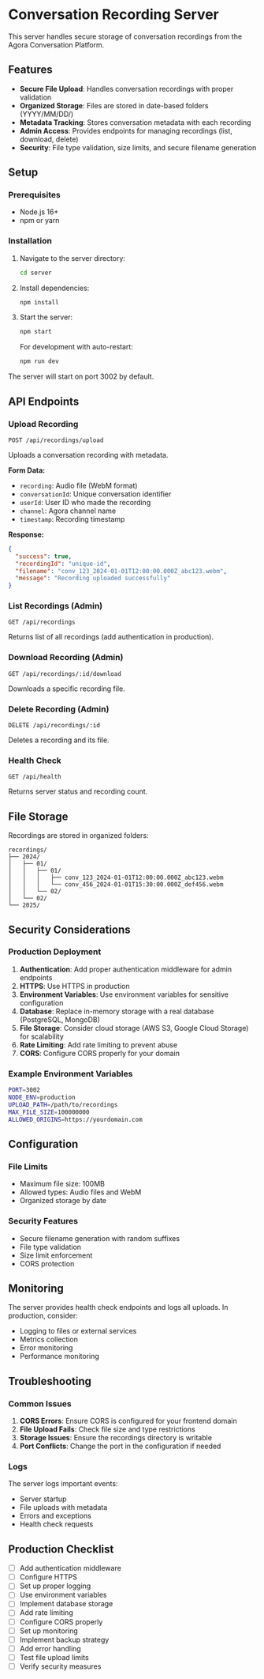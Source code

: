 # Conversation Recording Server

This server handles secure storage of conversation recordings from the Agora Conversation Platform.

## Features

- **Secure File Upload**: Handles conversation recordings with proper validation
- **Organized Storage**: Files are stored in date-based folders (YYYY/MM/DD/)
- **Metadata Tracking**: Stores conversation metadata with each recording
- **Admin Access**: Provides endpoints for managing recordings (list, download, delete)
- **Security**: File type validation, size limits, and secure filename generation

## Setup

### Prerequisites

- Node.js 16+ 
- npm or yarn

### Installation

1. Navigate to the server directory:
   ```bash
   cd server
   ```

2. Install dependencies:
   ```bash
   npm install
   ```

3. Start the server:
   ```bash
   npm start
   ```

   For development with auto-restart:
   ```bash
   npm run dev
   ```

The server will start on port 3002 by default.

## API Endpoints

### Upload Recording
```
POST /api/recordings/upload
```
Uploads a conversation recording with metadata.

**Form Data:**
- `recording`: Audio file (WebM format)
- `conversationId`: Unique conversation identifier
- `userId`: User ID who made the recording
- `channel`: Agora channel name
- `timestamp`: Recording timestamp

**Response:**
```json
{
  "success": true,
  "recordingId": "unique-id",
  "filename": "conv_123_2024-01-01T12:00:00.000Z_abc123.webm",
  "message": "Recording uploaded successfully"
}
```

### List Recordings (Admin)
```
GET /api/recordings
```
Returns list of all recordings (add authentication in production).

### Download Recording (Admin)
```
GET /api/recordings/:id/download
```
Downloads a specific recording file.

### Delete Recording (Admin)
```
DELETE /api/recordings/:id
```
Deletes a recording and its file.

### Health Check
```
GET /api/health
```
Returns server status and recording count.

## File Storage

Recordings are stored in organized folders:
```
recordings/
├── 2024/
│   ├── 01/
│   │   ├── 01/
│   │   │   ├── conv_123_2024-01-01T12:00:00.000Z_abc123.webm
│   │   │   └── conv_456_2024-01-01T15:30:00.000Z_def456.webm
│   │   └── 02/
│   └── 02/
└── 2025/
```

## Security Considerations

### Production Deployment

1. **Authentication**: Add proper authentication middleware for admin endpoints
2. **HTTPS**: Use HTTPS in production
3. **Environment Variables**: Use environment variables for sensitive configuration
4. **Database**: Replace in-memory storage with a real database (PostgreSQL, MongoDB)
5. **File Storage**: Consider cloud storage (AWS S3, Google Cloud Storage) for scalability
6. **Rate Limiting**: Add rate limiting to prevent abuse
7. **CORS**: Configure CORS properly for your domain

### Example Environment Variables

```bash
PORT=3002
NODE_ENV=production
UPLOAD_PATH=/path/to/recordings
MAX_FILE_SIZE=100000000
ALLOWED_ORIGINS=https://yourdomain.com
```

## Configuration

### File Limits
- Maximum file size: 100MB
- Allowed types: Audio files and WebM
- Organized storage by date

### Security Features
- Secure filename generation with random suffixes
- File type validation
- Size limit enforcement
- CORS protection

## Monitoring

The server provides health check endpoints and logs all uploads. In production, consider:

- Logging to files or external services
- Metrics collection
- Error monitoring
- Performance monitoring

## Troubleshooting

### Common Issues

1. **CORS Errors**: Ensure CORS is configured for your frontend domain
2. **File Upload Fails**: Check file size and type restrictions
3. **Storage Issues**: Ensure the recordings directory is writable
4. **Port Conflicts**: Change the port in the configuration if needed

### Logs

The server logs important events:
- Server startup
- File uploads with metadata
- Errors and exceptions
- Health check requests

## Production Checklist

- [ ] Add authentication middleware
- [ ] Configure HTTPS
- [ ] Set up proper logging
- [ ] Use environment variables
- [ ] Implement database storage
- [ ] Add rate limiting
- [ ] Configure CORS properly
- [ ] Set up monitoring
- [ ] Implement backup strategy
- [ ] Add error handling
- [ ] Test file upload limits
- [ ] Verify security measures
